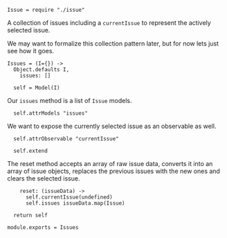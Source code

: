     Issue = require "./issue"

A collection of issues including a `currentIssue` to represent the actively
selected issue.

We may want to formalize this collection pattern later, but for now lets just
see how it goes.

    Issues = (I={}) ->
      Object.defaults I,
        issues: []

      self = Model(I)

Our `issues` method is a list of `Issue` models.

      self.attrModels "issues"

We want to expose the currently selected issue as an observable as well.

      self.attrObservable "currentIssue"

      self.extend

The reset method accepts an array of raw issue data, converts it into an array
of issue objects, replaces the previous issues with the new ones and clears the 
selected issue.

        reset: (issueData) ->
          self.currentIssue(undefined)
          self.issues issueData.map(Issue)
    
      return self

    module.exports = Issues
